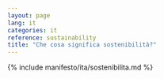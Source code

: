 ```yaml
---
layout: page
lang: it
categories: it
reference: sustainability
title: "Che cosa significa sostenibilità?"
---
```


{% include manifesto/ita/sostenibilita.md %}